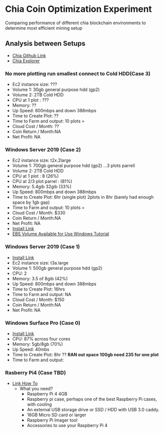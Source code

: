 # Chia Coin Optimization Experiment
Comparing performance of different chia blockchain environments to determine most efficient mining setup
## Analysis between Setups
* [Chia Github Link](https://github.com/Chia-Network/chia-blockchain)
* [Chia Explorer](https://www.chiaexplorer.com/)
### No more plotting run smallest connect to Cold HDD(Case 3)
* Ec2 instance size: ???
* Volume 1: 30gb general purpose hdd (gp2) 
* Volume 2: 2TB Cold HDD
* CPU at 1 plot : ???
* Memory: ??
* Up Speed: 800mbps and down 388mbps
* Time to Create Plot: ??
* Time to Farm and output: 10 plots = 
* Cloud Cost / Month: ??
* Coin Return / Month:NA
* Net Profit: NA
### Windows Server 2019 (Case 2)
* Ec2 instance size: t2x.2large 
* Volume 1: 700gb general purpose hdd (gp2) ...3 plots parrell
* Volume 2: 2TB Cold HDD
* CPU at 1 plot : 8 (26%)
* CPU at 2/3 plot parrel : (81%)
* Memory: 5.4gib 32gib (33%)
* Up Speed: 800mbps and down 388mbps
* Time to Create Plot: 6hr (single plot) 2plots in 8hr (barely had enough space by 1gb gap)
* Time to Farm and output: 10 plots = 
* Cloud Cost / Month: $330
* Coin Return / Month:NA
* Net Profit: NA
* [Install Link](https://github.com/Chia-Network/chia-blockchain/wiki/Quick-Start-Guide)
* [EBS Volume Available for Use Windows Tutorial](https://docs.aws.amazon.com/AWSEC2/latest/WindowsGuide/ebs-using-volumes.html)
### Windows Server 2019  (Case 1)
* [Install Link](https://github.com/Chia-Network/chia-blockchain/wiki/Quick-Start-Guide)
* Ec2 instance size: t3a.large
* Volume 1: 500gb general purpose hdd (gp2)
* CPU: 2
* Memory: 3.5 of 8gib (42%)
* Up Speed: 800mbps and down 388mbps
* Time to Create Plot: 16hrs
* Time to Farm and output: NA
* Cloud Cost / Month: $150
* Coin Return / Month:NA
* Net Profit: NA
### Windows Surface Pro (Case 0) 
* [Install Link](https://github.com/Chia-Network/chia-blockchain/wiki/Quick-Start-Guide)
* CPU: 87% across four cores
* Memory: 5gb/8gb (70%)
* Up Speed: 40mbs
* Time to Create Plot: 8hr ?? **RAN out space 100gb need 235 for one plot**
* Time to Farm and output:
### Rasberry Pi4 (Case TBD)
* [Link How To](https://www.tomshardware.com/how-to/raspberry-pi-chia-coin)
    * What you need?
        - Raspberry Pi 4 4GB
        - Raspberry pi case, perhaps one of the best Raspberry Pi cases, with cooling
        - An external USB storage drive or SSD / HDD with USB 3.0 caddy.
        - 16GB Micro SD card or larger
        - Raspberry Pi Imager tool
        - Accessories to use your Raspberry Pi 4
